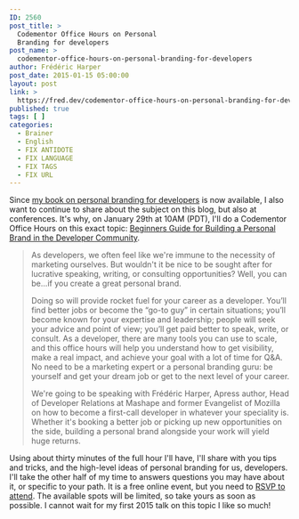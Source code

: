 ```yaml
---
ID: 2560
post_title: >
  Codementor Office Hours on Personal
  Branding for developers
post_name: >
  codementor-office-hours-on-personal-branding-for-developers
author: Frédéric Harper
post_date: 2015-01-15 05:00:00
layout: post
link: >
  https://fred.dev/codementor-office-hours-on-personal-branding-for-developers/
published: true
tags: [ ]
categories:
  - Brainer
  - English
  - FIX ANTIDOTE
  - FIX LANGUAGE
  - FIX TAGS
  - FIX URL
---
```

Since <a title="My Personal Branding for developers book is out" href="http://fred.dev/my-personal-branding-for-developers-book-is-out/">my book on personal branding for developers</a> is now available, I also want to continue to share about the subject on this blog, but also at conferences. It's why, on January 29th at 10AM (PDT), I'll do a Codementor Office Hours on this exact topic: <a title="Beginners Guide for Building a Personal Brand in the Developer Community Codementor Office Hours" href="https://www.codementor.io/officehours/3865279104/beginners-guide-for-building-a-personal-branding-in-the-developer-community" target="_blank" rel="noopener noreferrer">Beginners Guide for Building a Personal Brand in the Developer Community</a>.
<blockquote>As developers, we often feel like we're immune to the necessity of marketing ourselves. But wouldn't it be nice to be sought after for lucrative speaking, writing, or consulting opportunities? Well, you can be...if you create a great personal brand.

Doing so will provide rocket fuel for your career as a developer. You’ll find better jobs or become the “go-to guy” in certain situations; you’ll become known for your expertise and leadership; people will seek your advice and point of view; you’ll get paid better to speak, write, or consult. As a developer, there are many tools you can use to scale, and this office hours will help you understand how to get visibility, make a real impact, and achieve your goal with a lot of time for Q&amp;A. No need to be a marketing expert or a personal branding guru: be yourself and get your dream job or get to the next level of your career.

We're going to be speaking with Frédéric Harper, Apress author, Head of Developer Relations at Mashape and former Evangelist of Mozilla on how to become a first-call developer in whatever your speciality is. Whether it's booking a better job or picking up new opportunities on the side, building a personal brand alongside your work will yield huge returns.</blockquote>
Using about thirty minutes of the full hour I'll have, I'll share with you tips and tricks, and the high-level ideas of personal branding for us, developers. I'll take the other half of my time to answers questions you may have about it, or specific to your path. It is a free online event, but you need to <a title="Beginners Guide for Building a Personal Brand in the Developer Community Codementor Office Hours" href="https://www.codementor.io/officehours/3865279104/beginners-guide-for-building-a-personal-branding-in-the-developer-community" target="_blank" rel="noopener noreferrer">RSVP to attend</a>. The available spots will be limited, so take yours as soon as possible. I cannot wait for my first 2015 talk on this topic I like so much!